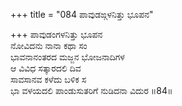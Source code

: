 +++
title = "084 ಪಾವುಡಙ್ಗಳನಿತ್ತು ಭೂಪನ"

+++
ಪಾವುಡಂಗಳನಿತ್ತು ಭೂಪನ  
ನೋವಿದನು ನಾನಾ ಕಥಾ ಸಂ  
ಭಾವನಾನಂತರದ ಮಜ್ಜನ ಭೋಜನಾದಿಗಳ  
ಆ ವಿವಿಧ ಸತ್ಕಾರದಲಿ ದಿವ  
ಸಾವಸಾನವ ಕಳೆದು ಬಳಿಕ ಸ  
ಭಾ ವಳಯದಲಿ ಪಾಂಡುಸುತರಿಗೆ ನುಡಿದನಾ ವಿದುರ     ॥84॥